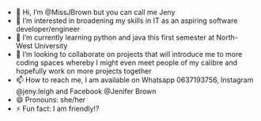 - 👋 Hi, I’m @MissJBrown but you can call me Jeny
- 👀 I’m interested in broadening my skills in IT as an aspiring software developer/engineer
- 🌱 I’m currently learning python and java this first semester at North-West University
- 💞️ I’m looking to collaborate on projects that will introduce me to more coding spaces whereby I might even meet people of my calibre and hopefully work on more projects together
- 📫 How to reach me, I am available on Whatsapp 0637193756, Instagram @jeny.leigh and Facebook @Jenifer Brown
- 😄 Pronouns: she/her
- ⚡ Fun fact: I am friendly!?

<!---
MissJBrown/MissJBrown is a ✨ special ✨ repository because its `README.md` (this file) appears on your GitHub profile.
You can click the Preview link to take a look at your changes.
--->
